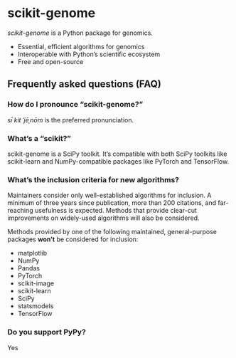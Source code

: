 # scikit-genome

_scikit-genome_ is a Python package for genomics.

* Essential, efficient algorithms for genomics
* Interoperable with Python’s scientific ecosystem 
* Free and open-source

## Frequently asked questions (FAQ)

### How do I pronounce “scikit-genome?”

*sī kit ˈjēˌnōm* is the preferred pronunciation.

### What’s a “scikit?”

scikit-genome is a SciPy toolkit. It’s compatible with both SciPy toolkits like scikit-learn and NumPy-compatible packages like PyTorch and TensorFlow.

### What’s the inclusion criteria for new algorithms?

Maintainers consider only well-established algorithms for inclusion. A minimum of three years since publication, more than 200 citations, and far-reaching usefulness is expected. Methods that provide clear-cut improvements on widely-used algorithms will also be considered.

Methods provided by one of the following maintained, general-purpose packages **won’t** be considered for inclusion:

* matplotlib
* NumPy
* Pandas
* PyTorch
* scikit-image
* scikit-learn
* SciPy
* statsmodels
* TensorFlow

### Do you support PyPy?

Yes
